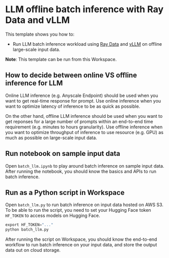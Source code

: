 # LLM offline batch inference with Ray Data and vLLM

This template shows you how to:
* Run LLM batch inference workload using [Ray Data](https://docs.ray.io/en/latest/data/data.html) and [vLLM](https://docs.vllm.ai/en/latest) on offline large-scale input data.

**Note**: This template can be run from this Workspace.

## How to decide between online VS offline inference for LLM
Online LLM inference (e.g. Anyscale Endpoint) should be used when you want to get real-time response for prompt. Use online inference when you want to optimize latency of inference to be as quick as possible.

On the other hand, offline LLM inference should be used when you want to get reponses for a large number of prompts within an end-to-end time requirement (e.g. minutes to hours granularity). Use offline inference when you want to optimize throughput of inference to use resource
(e.g. GPU) as much as possible on large-scale input data.

## Run notebook on sample input data
Open `batch_llm.ipynb` to play around batch inference on sample input data.
After running the notebook, you should know the basics and APIs to run batch inference.

## Run as a Python script in Workspace
Open `batch_llm.py` to run batch inference on input data hosted on AWS S3.
To be able to run the script, you need to set your Hugging Face token `HF_TOKEN` to access models on Hugging Face.

```py
export HF_TOKEN="..."
python batch_llm.py
```

After running the script on Workspace, you should know the end-to-end workflow to run batch inference on your input data, and store the output data out on cloud storage.
